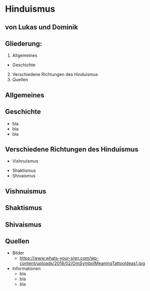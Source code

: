 # Hinduismus

## von Lukas und Dominik



## Gliederung:
1. Allgemeines
  * Geschichte
2. Verschiedene Richtungen des Hinduismus
3. Quellen



## Allgemeines


## Geschichte
* bla
* bla
* bla



## Verschiedene Richtungen des Hinduismus
* Vishnuismus
+ Shaktismus
+ Shivaismus


## Vishnuismus


## Shaktismus


## Shivaismus



## Quellen
* Bilder
  * https://www.whats-your-sign.com/wp-content/uploads/2018/02/OmSymbolMeaningTattooIdeas1.jpg
* Informationen
  * bla
  * bla
  * bla
